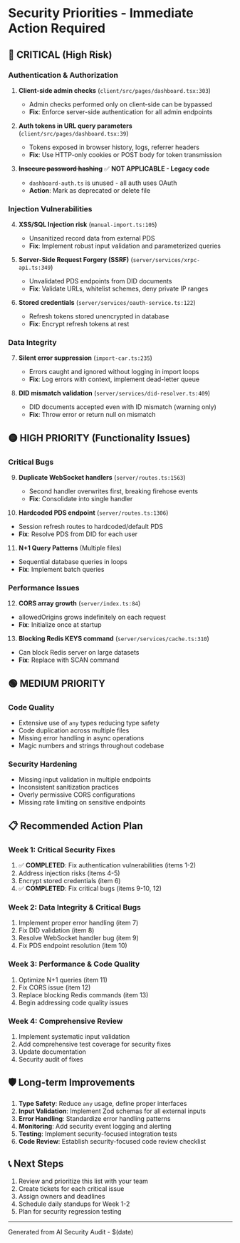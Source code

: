 # Security Priorities - Immediate Action Required

## 🔴 CRITICAL (High Risk)

### Authentication & Authorization
1. **Client-side admin checks** (`client/src/pages/dashboard.tsx:303`)
   - Admin checks performed only on client-side can be bypassed
   - **Fix**: Enforce server-side authentication for all admin endpoints

2. **Auth tokens in URL query parameters** (`client/src/pages/dashboard.tsx:39`)
   - Tokens exposed in browser history, logs, referrer headers
   - **Fix**: Use HTTP-only cookies or POST body for token transmission

3. ~~**Insecure password hashing**~~ ✅ **NOT APPLICABLE - Legacy code**
   - `dashboard-auth.ts` is unused - all auth uses OAuth
   - **Action**: Mark as deprecated or delete file

### Injection Vulnerabilities
4. **XSS/SQL Injection risk** (`manual-import.ts:105`)
   - Unsanitized record data from external PDS
   - **Fix**: Implement robust input validation and parameterized queries

5. **Server-Side Request Forgery (SSRF)** (`server/services/xrpc-api.ts:349`)
   - Unvalidated PDS endpoints from DID documents
   - **Fix**: Validate URLs, whitelist schemes, deny private IP ranges

6. **Stored credentials** (`server/services/oauth-service.ts:122`)
   - Refresh tokens stored unencrypted in database
   - **Fix**: Encrypt refresh tokens at rest

### Data Integrity
7. **Silent error suppression** (`import-car.ts:235`)
   - Errors caught and ignored without logging in import loops
   - **Fix**: Log errors with context, implement dead-letter queue

8. **DID mismatch validation** (`server/services/did-resolver.ts:409`)
   - DID documents accepted even with ID mismatch (warning only)
   - **Fix**: Throw error or return null on mismatch

## 🟡 HIGH PRIORITY (Functionality Issues)

### Critical Bugs
9. **Duplicate WebSocket handlers** (`server/routes.ts:1563`)
   - Second handler overwrites first, breaking firehose events
   - **Fix**: Consolidate into single handler

10. **Hardcoded PDS endpoint** (`server/routes.ts:1306`)
   - Session refresh routes to hardcoded/default PDS
   - **Fix**: Resolve PDS from DID for each user

11. **N+1 Query Patterns** (Multiple files)
   - Sequential database queries in loops
   - **Fix**: Implement batch queries

### Performance Issues
12. **CORS array growth** (`server/index.ts:84`)
   - allowedOrigins grows indefinitely on each request
   - **Fix**: Initialize once at startup

13. **Blocking Redis KEYS command** (`server/services/cache.ts:310`)
   - Can block Redis server on large datasets
   - **Fix**: Replace with SCAN command

## 🟢 MEDIUM PRIORITY

### Code Quality
- Extensive use of `any` types reducing type safety
- Code duplication across multiple files
- Missing error handling in async operations
- Magic numbers and strings throughout codebase

### Security Hardening
- Missing input validation in multiple endpoints
- Inconsistent sanitization practices
- Overly permissive CORS configurations
- Missing rate limiting on sensitive endpoints

## 📋 Recommended Action Plan

### Week 1: Critical Security Fixes
1. ✅ **COMPLETED**: Fix authentication vulnerabilities (items 1-2)
2. Address injection risks (items 4-5)
3. Encrypt stored credentials (item 6)
4. ✅ **COMPLETED**: Fix critical bugs (items 9-10, 12)

### Week 2: Data Integrity & Critical Bugs
1. Implement proper error handling (item 7)
2. Fix DID validation (item 8)
3. Resolve WebSocket handler bug (item 9)
4. Fix PDS endpoint resolution (item 10)

### Week 3: Performance & Code Quality
1. Optimize N+1 queries (item 11)
2. Fix CORS issue (item 12)
3. Replace blocking Redis commands (item 13)
4. Begin addressing code quality issues

### Week 4: Comprehensive Review
1. Implement systematic input validation
2. Add comprehensive test coverage for security fixes
3. Update documentation
4. Security audit of fixes

## 🛡️ Long-term Improvements

1. **Type Safety**: Reduce `any` usage, define proper interfaces
2. **Input Validation**: Implement Zod schemas for all external inputs
3. **Error Handling**: Standardize error handling patterns
4. **Monitoring**: Add security event logging and alerting
5. **Testing**: Implement security-focused integration tests
6. **Code Review**: Establish security-focused code review checklist

## 📞 Next Steps

1. Review and prioritize this list with your team
2. Create tickets for each critical issue
3. Assign owners and deadlines
4. Schedule daily standups for Week 1-2
5. Plan for security regression testing

---
Generated from AI Security Audit - $(date)
